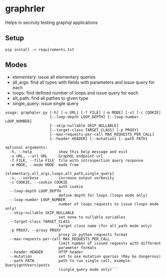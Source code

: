 # graphrler

Helps in seciruty testing graphql applications

## Setup

```
pip install -r requirements.txt
```

## Modes

- elementary: issue all elementary queries
- all_args: find all types with fields with parameters and issue query for each
- loops: find defined number of loops and issue query for each
- alt_path: find all pathes to given type
- single_query: issue single query


```
usage: graphqler.py [-h] [-u URL] [-f FILE] [-m MODE] [-v] [-c COOKIE]
                    [--loop-depth LOOP_DEPTH] [--loop-number LOOP_NUMBER]
                    [--skip-nullable SKIP_NULLABLE]
                    [--target-class TARGET_CLASS] [-p PROXY]
                    [--max-requests-per-call MAX_REQUESTS_PER_CALL]
                    [--header HEADER] [--mutation] [--path PATH]

optional arguments:
  -h, --help            show this help message and exit
  -u URL, --url URL     GraphQL endpoint url
  -f FILE, --file FILE  file with introspection query response
  -m MODE, --mode MODE  mode from
                        [elementary,all_args,loops,alt_path,single_query]
  -v, --verbose         increase output verbosity
  -c COOKIE, --cookie COOKIE
                        auth cookie
  --loop-depth LOOP_DEPTH
                        define depth for loops (loops mode only)
  --loop-number LOOP_NUMBER
                        number of loops requests to issue (loops mode only)
  --skip-nullable SKIP_NULLABLE
                        set none to nullable variables
  --target-class TARGET_CLASS
                        target class name (for alt_path mode only)
  -p PROXY, --proxy PROXY
                        proxy in python requests format
  --max-requests-per-call MAX_REQUESTS_PER_CALL
                        limit number of issued requests with different
                        parameter formats
  --header HEADER       HTTP header
  --mutation            set to use mutation queries (May be dangerous)
  --path PATH           path to run single call, example: Query|getUsers|posts
                        (single_query mode only)```